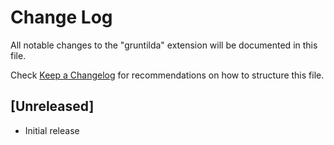 # Change Log
All notable changes to the "gruntilda" extension will be documented in this file.

Check [Keep a Changelog](http://keepachangelog.com/) for recommendations on how to structure this file.

## [Unreleased]
- Initial release
